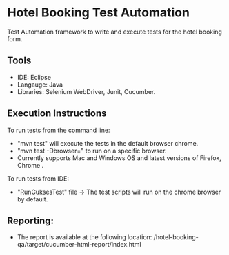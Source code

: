 # Hotel Booking Test Automation

Test Automation framework to write and execute tests for the hotel booking form.

## Tools
* IDE: Eclipse
* Langauge: Java
* Libraries: Selenium WebDriver, Junit, Cucumber.

## Execution Instructions

To run tests from the command line: 
* "mvn test" will execute the tests in the default browser chrome.
* "mvn test -Dbrowser=<browser>" to run on a specific browser.
* Currently supports Mac and Windows OS and latest versions of Firefox, Chrome .

To run tests from IDE:
* "RunCuksesTest" file -> The test scripts will run on the chrome browser by default.

## Reporting:
* The report is available at the following location: 
/hotel-booking-qa/target/cucumber-html-report/index.html